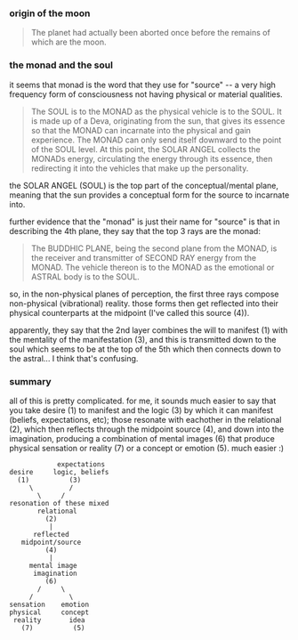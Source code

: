 

### origin of the moon

> The planet had actually been aborted once before the remains of which are the moon.

### the monad and the soul

it seems that monad is the word that they use for "source" -- a very high frequency form of consciousness not having physical or material qualities.

> The SOUL is to the MONAD as the physical vehicle is to the SOUL. It is made up of a Deva, originating from the sun, that gives its essence so that the MONAD can incarnate into the physical and gain experience. The MONAD can only send itself downward to the point of the SOUL level. At this point, the SOLAR ANGEL collects the MONADs energy, circulating the energy through its essence, then redirecting it into the vehicles that make up the personality.

the SOLAR ANGEL (SOUL) is the top part of the conceptual/mental plane, meaning that the sun provides a conceptual form for the source to incarnate into.

further evidence that the "monad" is just their name for "source" is that in describing the 4th plane, they say that the top 3 rays are the monad:

> The BUDDHIC PLANE, being the second plane from the MONAD, is the receiver and transmitter of SECOND RAY energy from the MONAD. The vehicle thereon is to the MONAD as the emotional or ASTRAL body is to the SOUL.

so, in the non-physical planes of perception, the first three rays compose non-physical (vibrational) reality. those forms then get reflected into their physical counterparts at the midpoint (I've called this source (4)).

apparently, they say that the 2nd layer combines the will to manifest (1) with the mentality of the manifestation (3), and this is transmitted down to the soul which seems to be at the top of the 5th which then connects down to the astral... I think that's confusing.

### summary

all of this is pretty complicated. for me, it sounds much easier to say that you take desire (1) to manifest and the logic (3) by which it can manifest (beliefs, expectations, etc); those resonate with eachother in the relational (2), which then reflects through the midpoint source (4), and down into the imagination, producing a combination of mental images (6) that produce physical sensation or reality (7) or a concept or emotion (5). much easier :)

```
            expectations
desire     logic, beliefs
  (1)          (3)
     \         /
       \     /
resonation of these mixed
       relational
         (2)
          |
      reflected
   midpoint/source
         (4)
          |
     mental image
      imagination
         (6)
       /     \
     /         \
sensation    emotion
physical     concept
 reality       idea
   (7)          (5)
```



